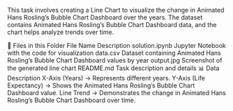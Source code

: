 This task involves creating a Line Chart to visualize the change in Animated Hans Rosling’s Bubble Chart Dashboard over the years. The dataset contains Animated Hans Rosling’s Bubble Chart Dashboard data, and the chart helps analyze trends over time.

📂 Files in this Folder
File Name	Description
solution.ipynb	Jupyter Notebook with the code for visualization
data.csv	Dataset containing Animated Hans Rosling’s Bubble Chart Dashboard values by year
output.jpg	Screenshot of the generated line chart
README.md	Task description and details
📊 Data Description
X-Axis (Years) → Represents different years.
Y-Axis (Life Expectancy) → Shows the Animated Hans Rosling’s Bubble Chart Dashboard value.
Line Trend → Demonstrates the change in Animated Hans Rosling’s Bubble Chart Dashboard over time.

